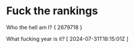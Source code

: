 # Fuck the rankings

Who the hell am I?
{ 2679718 }

What fucking year is it?
[ 2024-07-31T18:15:01Z ]

